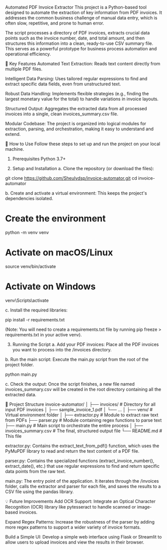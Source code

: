 Automated PDF Invoice Extractor
This project is a Python-based tool designed to automate the extraction of key information from PDF invoices. It addresses the common business challenge of manual data entry, which is often slow, repetitive, and prone to human error.

The script processes a directory of PDF invoices, extracts crucial data points such as the invoice number, date, and total amount, and then structures this information into a clean, ready-to-use CSV summary file. This serves as a powerful prototype for business process automation and operational efficiency.

🎯 Key Features
Automated Text Extraction: Reads text content directly from multiple PDF files.

Intelligent Data Parsing: Uses tailored regular expressions to find and extract specific data fields, even from unstructured text.

Robust Data Handling: Implements flexible strategies (e.g., finding the largest monetary value for the total) to handle variations in invoice layouts.

Structured Output: Aggregates the extracted data from all processed invoices into a single, clean invoices_summary.csv file.

Modular Codebase: The project is organized into logical modules for extraction, parsing, and orchestration, making it easy to understand and extend.

🚀 How to Use
Follow these steps to set up and run the project on your local machine.

1. Prerequisites
   Python 3.7+

2. Setup and Installation
   a. Clone the repository (or download the files):

git clone https://github.com/Sheulydsp/invoice-automator.git
cd invoice-automator

b. Create and activate a virtual environment:
This keeps the project's dependencies isolated.

# Create the environment

python -m venv venv

# Activate on macOS/Linux

source venv/bin/activate

# Activate on Windows

venv\Scripts\activate

c. Install the required libraries:

pip install -r requirements.txt

(Note: You will need to create a requirements.txt file by running pip freeze > requirements.txt in your active venv).

3. Running the Script
   a. Add your PDF invoices:
   Place all the PDF invoices you want to process into the /invoices directory.

b. Run the main script:
Execute the main.py script from the root of the project folder.

python main.py

c. Check the output:
Once the script finishes, a new file named invoices_summary.csv will be created in the root directory containing all the extracted data.

📂 Project Structure
invoice-automator/
│
├── invoices/ # Directory for all input PDF invoices
│ ├── sample_invoice_1.pdf
│ └── ...
│
├── venv/ # Virtual environment folder
│
├── extractor.py # Module to extract raw text from PDFs
├── parser.py # Module containing regex functions to parse text
├── main.py # Main script to orchestrate the entire process
│
├── invoices_summary.csv # The final, structured output file
└── README.md # This file

extractor.py: Contains the extract_text_from_pdf() function, which uses the PyMuPDF library to read and return the text content of a PDF file.

parser.py: Contains the specialized functions (extract_invoice_number(), extract_date(), etc.) that use regular expressions to find and return specific data points from the raw text.

main.py: The entry point of the application. It iterates through the /invoices folder, calls the extractor and parser for each file, and saves the results to a CSV file using the pandas library.

💡 Future Improvements
Add OCR Support: Integrate an Optical Character Recognition (OCR) library like pytesseract to handle scanned or image-based invoices.

Expand Regex Patterns: Increase the robustness of the parser by adding more regex patterns to support a wider variety of invoice formats.

Build a Simple UI: Develop a simple web interface using Flask or Streamlit to allow users to upload invoices and view the results in their browser.
